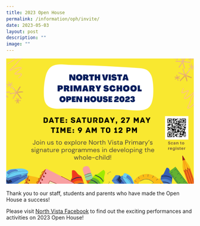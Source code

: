```yaml
---
title: 2023 Open House
permalink: /information/oph/invite/
date: 2023-05-03
layout: post
description: ""
image: ""
---
```

![](/images/OH/2023oph2.png)

Thank you to our staff, students and parents who have made the Open House a success!

Please visit 
[North Vista Facebook](https://www.facebook.com/NorthVistaPrimary)  to find out the exciting performances and activities on 2023 Open House!